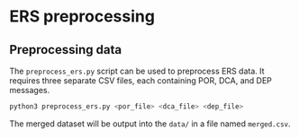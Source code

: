 # ERS preprocessing

## Preprocessing data
The `preprocess_ers.py` script can be used to preprocess ERS data. It requires three separate CSV files, each containing POR, DCA, and DEP messages.
```bash
python3 preprocess_ers.py <por_file> <dca_file> <dep_file>
```
The merged dataset will be output into the `data/` in a file named `merged.csv`.